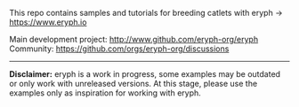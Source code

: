 This repo contains samples and tutorials for breeding catlets with eryph -> https://www.eryph.io

Main development project: http://www.github.com/eryph-org/eryph  
Community: https://github.com/orgs/eryph-org/discussions

----

**Disclaimer:** eryph is a work in progress, some examples may be outdated or only work with unreleased versions. At this stage, please use the examples only as inspiration for working with eryph.
